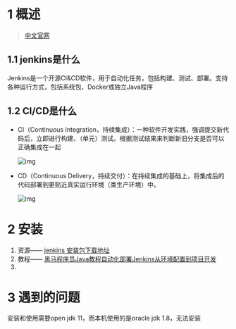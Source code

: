 # 1 概述

>  [中文官网](https://www.jenkins.io/zh/doc/) 

## 1.1 jenkins是什么

Jenkins是一个开源CI&CD软件，用于自动化任务，包括构建、测试、部署。支持各种运行方式，包括系统包、Docker或独立Java程序



## 1.2 CI/CD是什么

- CI（Continuous Integration，持续集成）：一种软件开发实践，强调提交新代码后，立即进行构建、（单元）测试。根据测试结果来判断新旧分支是否可以正确集成在一起

   ![img](https://upload-images.jianshu.io/upload_images/6464255-1b6e3bfdbece1492.jpg?imageMogr2/auto-orient/strip|imageView2/2/format/webp) 

- CD（Continuous Delivery，持续交付）：在持续集成的基础上，将集成后的代码部署到更贴近真实运行环境（类生产环境）中。

   ![img](https://upload-images.jianshu.io/upload_images/6464255-ba088ec7257062c0.jpg?imageMogr2/auto-orient/strip|imageView2/2/format/webp)  



# 2 安装

1. 资源—— [jenkins 安装包下载地址](https://get.jenkins.io/war-stable/2.164.3/) 
2. 教程—— [黑马程序员Java教程自动化部署Jenkins从环境配置到项目开发](https://www.bilibili.com/video/BV1kJ411p7mV?p=13&vd_source=098a4a1f82f9710093952a6c9d3002e2) 
3. 


# 3 遇到的问题
安装和使用需要open jdk 11，而本机使用的是oracle jdk 1.8，无法安装